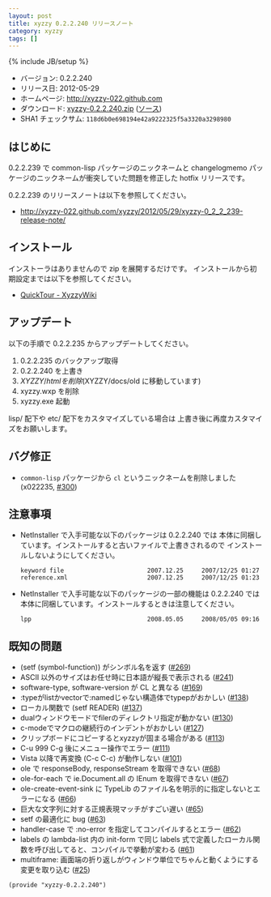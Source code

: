 ```yaml
---
layout: post
title: xyzzy 0.2.2.240 リリースノート
category: xyzzy
tags: []
---
```

{% include JB/setup %}

  * バージョン: 0.2.2.240
  * リリース日: 2012-05-29
  * ホームページ: <http://xyzzy-022.github.com>
  * ダウンロード: [xyzzy-0.2.2.240.zip](https://github.com/downloads/xyzzy-022/xyzzy/xyzzy-0.2.2.240.zip)
    ([ソース](https://github.com/downloads/xyzzy-022/xyzzy/xyzzy-src-0.2.2.240.zip))
  * SHA1 チェックサム: `118d6b0e698194e42a9222325f5a3320a3298980`


はじめに
--------

0.2.2.239 で common-lisp パッケージのニックネームと
changelogmemo パッケージのニックネームが衝突していた問題を修正した
hotfix リリースです。

0.2.2.239 のリリースノートは以下を参照してください。

  * <http://xyzzy-022.github.com/xyzzy/2012/05/29/xyzzy-0_2_2_239-release-note/>


インストール
------------

インストーラはありませんので zip を展開するだけです。
インストールから初期設定までは以下を参照してください。

  * [QuickTour - XyzzyWiki]


アップデート
------------

以下の手順で 0.2.2.235 からアップデートしてください。

  1. 0.2.2.235 のバックアップ取得
  2. 0.2.2.240 を上書き
  3. $XYZZY/html を削除 ($XYZZY/docs/old に移動しています)
  4. xyzzy.wxp を削除
  5. xyzzy.exe 起動

lisp/ 配下や etc/ 配下をカスタマイズしている場合は
上書き後に再度カスタマイズをお願いします。


バグ修正
--------

  * `common-lisp` パッケージから `cl` というニックネームを削除しました (x022235, [#300])


注意事項
--------

  * NetInstaller で入手可能な以下のパッケージは 0.2.2.240 では
    本体に同梱しています。インストールすると古いファイルで上書きされるので
    インストールしないようにしてください。

        keyword file                       2007.12.25     2007/12/25 01:27
        reference.xml                      2007.12.25     2007/12/25 01:23

  * NetInstaller で入手可能な以下のパッケージの一部の機能は 0.2.2.240 では
    本体に同梱しています。インストールするときは注意してください。

        lpp                                2008.05.05     2008/05/05 09:16


既知の問題
----------

  * (setf (symbol-function)) がシンボル名を返す ([#269])
  * ASCII 以外のサイズはお任せ時に日本語が縦長で表示される ([#241])
  * software-type, software-version が CL と異なる ([#169])
  * :typeがlistかvectorで:namedじゃない構造体でtypepがおかしい ([#138])
  * ローカル関数で (setf READER) ([#137])
  * dualウィンドウモードでfilerのディレクトリ指定が動かない ([#130])
  * c-modeでマクロの継続行のインデントがおかしい ([#127])
  * クリップボードにコピーするとxyzzyが固まる場合がある ([#113])
  * C-u 999 C-g 後にメニュー操作でエラー ([#111])
  * Vista 以降で再変換 (C-c C-c) が動作しない ([#101])
  * ole で responseBody, responseStream を取得できない ([#68])
  * ole-for-each で ie.Document.all の IEnum を取得できない ([#67])
  * ole-create-event-sink に TypeLib のファイル名を明示的に指定しないとエラーになる ([#66])
  * 巨大な文字列に対する正規表現マッチがすごい遅い ([#65])
  * setf の最適化に bug ([#63])
  * handler-case で :no-error を指定してコンパイルするとエラー ([#62])
  * labels の lambda-list 内の init-form で同じ labels 式で定義したローカル関数を呼び出してると、コンパイルで挙動が変わる ([#61])
  * multiframe: 画面端の折り返しがウィンドウ単位でちゃんと動くようにする変更を取り込む ([#25])

`(provide "xyzzy-0.2.2.240")`


  [QuickTour - XyzzyWiki]: http://xyzzy.s53.xrea.com/wiki/index.php?QuickTour
  [#25]: https://github.com/xyzzy-022/xyzzy/issues/25
  [#61]: https://github.com/xyzzy-022/xyzzy/issues/61
  [#62]: https://github.com/xyzzy-022/xyzzy/issues/62
  [#63]: https://github.com/xyzzy-022/xyzzy/issues/63
  [#65]: https://github.com/xyzzy-022/xyzzy/issues/65
  [#66]: https://github.com/xyzzy-022/xyzzy/issues/66
  [#67]: https://github.com/xyzzy-022/xyzzy/issues/67
  [#68]: https://github.com/xyzzy-022/xyzzy/issues/68
  [#101]: https://github.com/xyzzy-022/xyzzy/issues/101
  [#111]: https://github.com/xyzzy-022/xyzzy/issues/111
  [#113]: https://github.com/xyzzy-022/xyzzy/issues/113
  [#127]: https://github.com/xyzzy-022/xyzzy/issues/127
  [#130]: https://github.com/xyzzy-022/xyzzy/issues/130
  [#137]: https://github.com/xyzzy-022/xyzzy/issues/137
  [#138]: https://github.com/xyzzy-022/xyzzy/issues/138
  [#169]: https://github.com/xyzzy-022/xyzzy/issues/169
  [#241]: https://github.com/xyzzy-022/xyzzy/issues/241
  [#269]: https://github.com/xyzzy-022/xyzzy/issues/269
  [#300]: https://github.com/xyzzy-022/xyzzy/issues/300
